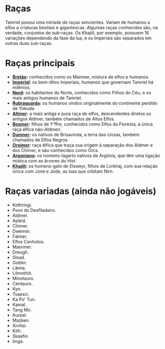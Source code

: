 <!-- TITLE: Raças -->
<!-- SUBTITLE: Raças jogáveis com o Amaranth -->

# Raças
Tamriel possui uma miríade de raças sencientes. Variam de humanos a elfos a criaturas bestiais e gigantescas. Algumas raças conhecidas são, na verdade, conjuntos de sub-raças. Os Khajiit, por exemplo, possuem 16 variações dependendo da fase da lua, e os Imperiais são separados em outras duas sub-raças. 

# Raças principais
- **[Bretão](/racas/principais/bretao/):** conhecidos como os Manmer, mistura de elfos e humanos.
- **[Imperial](/racas/principais/imperial/):** os bem-ditos Imperiais, humanos que governam Tamriel há milênios.
- **[Nord](/racas/principais/nord/):** os habitantes do Norte, conhecidos como Filhos do Céu, e os mais antigos humanos de Tamriel.
- **[Rubraguarda](/racas/principais/rubraguarda/):** os humanos vindos originalmente do continente perdido de Yokuda.
- **[Altmer](/racas/principais/altmer/):** a mais antiga e pura raça de elfos, descendentes diretos os antigos Aldmer, também chamados de Altos Elfos.
- **[Bosmer](/racas/principais/bosmer/):** filhos de Y'ffre, conhecidos como Elfos da Floresta, a única raça élfica não-Aldmeri.
- **[Dunmer](/racas/principais/dunmer/):** os nativos de Brisavinda, a terra das cinzas, também chamados de Elfos Negros.
- **[Orsimer](/racas/principais/orsimer/):** raça élfica que traça sua origem à separação dos Aldmer e dos Chimer, e são conhecidos como Orcs.
- **[Argoniano](/racas/principais/argoniano/):** os homens-lagarto nativos de Argônia, que têm uma ligação mística com as árvores do Hist.
- **[Khajiit](/racas/principais/khajiit/):** os homens-gato de Elsweyr, filhos de Lorkhaj, com sua relação única com Jone e Jode, as luas que orbitam Nirn.
# Raças variadas (ainda não jogáveis)
- Kothringi.
- Povo do Desfiladeiro.
- Aldmer.
- Ayleid.
- Chimer.
- Dwemer.
- Falmer.
- Elfos Canhotos.
- Maormer.
- Dreugh.
- Sload.
- Goblin.
- Lâmia.
- Lilmothiit.
- Minotauro.
- Centauro.
- Kyn.
- Tsaesci.
- Ka Po' Tun.
- Kamal.
- Tang Mo.
- Aureal.
- Mazken.
- Xiviliai.
- Kith.
- Skaafin.
- Imga.